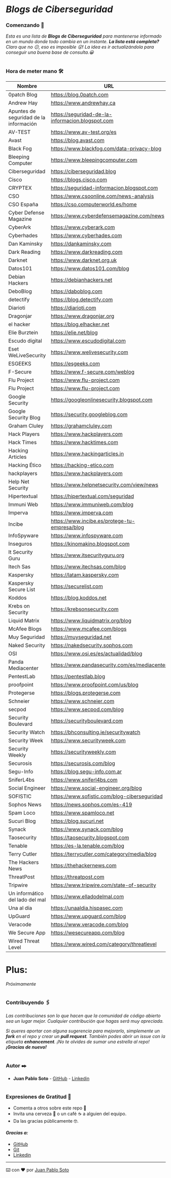 #
# _Blogs de Ciberseguridad_

### Comenzando 🚀
_Esta es una lista de **Blogs de Ciberseguridad** para mantenerse informado en un mundo donde todo cambia en un instante._
_**La lista está completa?** Claro que no 😕, eso es imposible 😮! La idea es ir actualizándola para conseguir una buena base de consulta.😀_

# 
### Hora de meter mano 🛠️

| Nombre | URL | Descripción |
| --- | --- | --- |
| 0patch Blog | https://blog.0patch.com | En inglés |
| Andrew Hay | https://www.andrewhay.ca | En inglés |
| Apuntes de seguridad de la información | https://seguridad-de-la-informacion.blogspot.com | En español |
| AV-TEST | https://www.av-test.org/es | En español |
| Avast | https://blog.avast.com | En inglés |
| Black Fog | https://www.blackfog.com/data-privacy-blog | En inglés |
| Bleeping Computer | https://www.bleepingcomputer.com | En inglés |
| Ciberseguridad | https://ciberseguridad.blog | En español |
| Cisco | https://blogs.cisco.com | En inglés |
| CRYPTEX | https://seguridad-informacion.blogspot.com | En español |
| CSO | https://www.csoonline.com/news-analysis | En inglés |
| CSO España | https://cso.computerworld.es/home | En español |
| Cyber Defense Magazine | https://www.cyberdefensemagazine.com/news | En inglés |
| CyberArk | https://www.cyberark.com | En inglés |
| Cyberhades | https://www.cyberhades.com | En español |
| Dan Kaminsky | https://dankaminsky.com | En inglés |
| Dark Reading | https://www.darkreading.com | En inglés |
| Darknet | https://www.darknet.org.uk | En inglés |
| Datos101 | https://www.datos101.com/blog | En español |
| Debian Hackers | https://debianhackers.net | En español |
| DeboBlog | https://daboblog.com | En español |
| detectify | https://blog.detectify.com | En inglés |
| Diarioti | https://diarioti.com | En español |
| Dragonjar | https://www.dragonjar.org | En español |
| el hacker | https://blog.elhacker.net | En español |
| Elie Burztein | https://elie.net/blog | En inglés |
| Escudo digital | https://www.escudodigital.com | En español |
| Eset WeLiveSecurity | https://www.welivesecurity.com | En español |
| ESGEEKS | https://esgeeks.com | En español |
| F-Secure | https://www.f-secure.com/weblog | En inglés |
| Flu Project | https://www.flu-project.com | En español |
| Flu Project | https://www.flu-project.com | En inglés |
| Google Security | https://googleonlinesecurity.blogspot.com | En inglés |
| Google Security Blog | https://security.googleblog.com | En inglés |
| Graham Cluley | https://grahamcluley.com | En inglés |
| Hack Players | https://www.hackplayers.com | En español |
| Hack Times | https://www.hacktimes.com | En español |
| Hacking Articles | https://www.hackingarticles.in | En inglés |
| Hacking Ético | https://hacking-etico.com | En español |
| hackplayers | https://www.hackplayers.com | En inglés |
| Help Net Security | https://www.helpnetsecurity.com/view/news | En inglés |
| Hipertextual | https://hipertextual.com/seguridad | En español |
| Immuni Web | https://www.immuniweb.com/blog | En inglés |
| Imperva | https://www.imperva.com | En inglés |
| Incibe | https://www.incibe.es/protege-tu-empresa/blog | En español |
| InfoSpyware | https://www.infospyware.com | En español |
| Inseguros | https://kinomakino.blogspot.com | En español |
| It Security Guru | https://www.itsecurityguru.org | En inglés |
| Itech Sas | https://www.itechsas.com/blog | En español |
| Kaspersky | https://latam.kaspersky.com | En español |
| Kaspersky Secure List | https://securelist.com | En inglés |
| Koddos | https://blog.koddos.net | En inglés |
| Krebs on Security | https://krebsonsecurity.com | En inglés |
| Liquid Matrix | https://www.liquidmatrix.org/blog | En inglés |
| McAfee Blogs | https://www.mcafee.com/blogs | En inglés |
| Muy Seguridad | https://muyseguridad.net | En español |
| Naked Security | https://nakedsecurity.sophos.com | En inglés |
| OSI | https://www.osi.es/es/actualidad/blog | En español |
| Panda Mediacenter | https://www.pandasecurity.com/es/mediacenter | En español |
| PentestLab | https://pentestlab.blog | En inglés |
| proofpoint | https://www.proofpoint.com/us/blog | En inglés |
| Protegerse | https://blogs.protegerse.com | En español |
| Schneier | https://www.schneier.com | En inglés |
| secpod | https://www.secpod.com/blog | En inglés |
| Security Boulevard | https://securityboulevard.com | En inglés |
| Security Watch | https://bhconsulting.ie/securitywatch | En inglés |
| Security Week | https://www.securityweek.com | En inglés |
| Security Weekly | https://securityweekly.com | En inglés |
| Securosis | https://securosis.com/blog | En inglés |
| Segu-Info | https://blog.segu-info.com.ar | En español |
| SniferL4bs | https://www.sniferl4bs.com | En español |
| Social Engineer | https://www.social-engineer.org/blog | En inglés |
| SOFISTIC | https://www.sofistic.com/blog-ciberseguridad | En español |
| Sophos News | https://news.sophos.com/es-419 | En inglés |
| Spam Loco | https://www.spamloco.net | En español |
| Sucuri Blog | https://blog.sucuri.net | En inglés |
| Synack | https://www.synack.com/blog | En inglés |
| Taosecurity | https://taosecurity.blogspot.com | En inglés |
| Tenable | https://es-la.tenable.com/blog | En español |
| Terry Cutler | https://terrycutler.com/category/media/blog | En inglés |
| The Hackers News | https://thehackernews.com | En inglés |
| ThreatPost | https://threatpost.com | En inglés |
| Tripwire | https://www.tripwire.com/state-of-security | En inglés |
| Un informático del lado del mal | https://www.elladodelmal.com | En español |
| Una al día | https://unaaldia.hispasec.com | En español |
| UpGuard | https://www.upguard.com/blog | En inglés |
| Veracode | https://www.veracode.com/blog | En inglés |
| We Secure App | https://wesecureapp.com/blog | En inglés |
| Wired Threat Level | https://www.wired.com/category/threatlevel | En inglés |


# Plus:

_Próximamente_

# 
### Contribuyendo 🖇️

_Las contribuciones son lo que hacen que la comunidad de código abierto sea un lugar mejor. Cualquier contribución que hagas será muy apreciada._

_Si queres aportar con alguna sugerencia para mejorarlo, simplemente un **fork** en el repo y crear un **pull request**. También podes abrir un issue con la etiqueta **enhancement**. ¡No te olvides de sumar una estrella al repo! **¡Gracias de nuevo!**_

# 
### Autor ✒️

* **Juan Pablo Soto** - [GitHub](https://github.com/parrot26) - [Linkedin](www.linkedin.com/in/juanpablosoto26)



# 
### Expresiones de Gratitud 🎁

* Comenta a otros sobre este repo 📢
* Invita una cerveza 🍺 o un café ☕ a alguien del equipo. 
* Da las gracias públicamente 🤓.

#### _Gracias a:_

* [GitHub](https://github.com/)
* [Git](https://git-scm.com/)
* [Linkedin](https://www.linkedin.com/)


---
⌨️ con ❤️ por [Juan Pablo Soto](https://github.com/parrot26)


